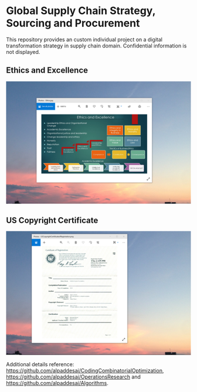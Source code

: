 # Global Supply Chain Strategy, Sourcing and Procurement

This repository provides an custom individual project on a digital transformation strategy in supply chain 
domain. Confidential information is not displayed.


## Ethics and Excellence 
![image](EthicsandExcellence.png)

## US Copyright Certificate
![image](USCopyrightCertificate.png)

Additional details reference: https://github.com/alpaddesai/CodingCombinatorialOptimization, https://github.com/alpaddesai/OperationsResearch and  https://github.com/alpaddesai/Algorithms.
